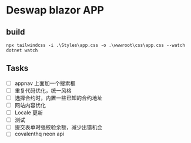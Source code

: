 # Deswap blazor APP

## build

```shell
npx tailwindcss -i .\Styles\app.css -o .\wwwroot\css\app.css --watch
dotnet watch
```

## Tasks

- [ ] appnav 上面加一个搜索框
- [ ] 重复代码优化，统一风格
- [ ] 选择合约时，内置一些已知的合约地址
- [ ] 网站内容优化
- [ ] Locale 更新
- [ ] 测试
- [ ] 提交表单时强校验余额，减少出错机会
- [ ] covalenthq neon api
